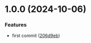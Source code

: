 # 1.0.0 (2024-10-06)


### Features

* first commit ([206d9eb](https://github.com/yanhao98/semantic-release-example/commit/206d9eb92613c7fd11ac5ee65134d0d6dd110aa8))
